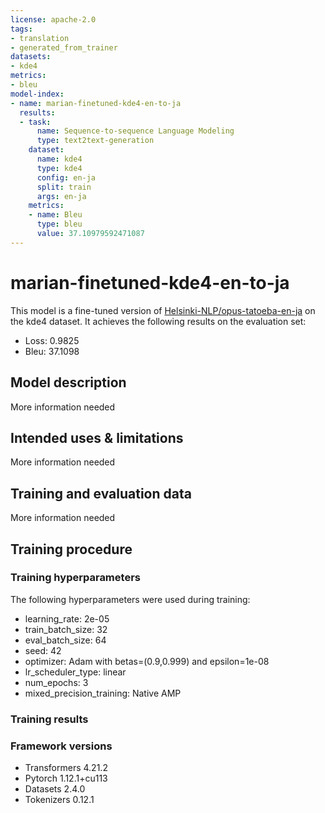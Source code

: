 ```yaml
---
license: apache-2.0
tags:
- translation
- generated_from_trainer
datasets:
- kde4
metrics:
- bleu
model-index:
- name: marian-finetuned-kde4-en-to-ja
  results:
  - task:
      name: Sequence-to-sequence Language Modeling
      type: text2text-generation
    dataset:
      name: kde4
      type: kde4
      config: en-ja
      split: train
      args: en-ja
    metrics:
    - name: Bleu
      type: bleu
      value: 37.10979592471087
---
```


<!-- This model card has been generated automatically according to the information the Trainer had access to. You
should probably proofread and complete it, then remove this comment. -->

# marian-finetuned-kde4-en-to-ja

This model is a fine-tuned version of [Helsinki-NLP/opus-tatoeba-en-ja](https://huggingface.co/Helsinki-NLP/opus-tatoeba-en-ja) on the kde4 dataset.
It achieves the following results on the evaluation set:
- Loss: 0.9825
- Bleu: 37.1098

## Model description

More information needed

## Intended uses & limitations

More information needed

## Training and evaluation data

More information needed

## Training procedure

### Training hyperparameters

The following hyperparameters were used during training:
- learning_rate: 2e-05
- train_batch_size: 32
- eval_batch_size: 64
- seed: 42
- optimizer: Adam with betas=(0.9,0.999) and epsilon=1e-08
- lr_scheduler_type: linear
- num_epochs: 3
- mixed_precision_training: Native AMP

### Training results



### Framework versions

- Transformers 4.21.2
- Pytorch 1.12.1+cu113
- Datasets 2.4.0
- Tokenizers 0.12.1
